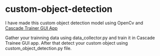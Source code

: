 # custom-object-detection

I have made this custom object detection model using OpenCv and [Cascade Trainer GUI App]

Gather your trainning data using data_collector.py and train it in Cascade Trainee GUI app. After that detect your custom object using custom_object_detection.py file.



[Cascade Trainer GUI App]:https://amin-ahmadi.com/cascade-trainer-gui/
